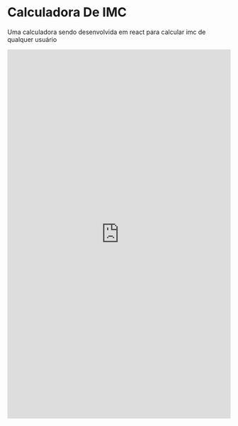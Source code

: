 # Calculadora De IMC

Uma calculadora sendo desenvolvida em react para calcular imc de qualquer usuário

<iframe src="https://www.linkedin.com/embed/feed/update/urn:li:ugcPost:7156411707945279488" height="833" width="504" frameborder="0" allowfullscreen="" title="Publicação incorporada"></iframe>
